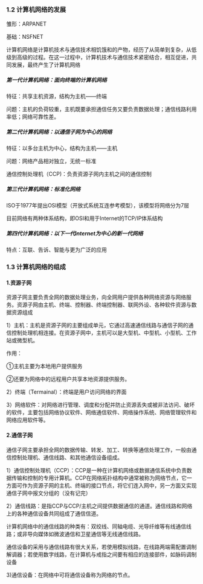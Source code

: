 ### 1.2 计算机网络的发展

雏形：ARPANET

基础：NSFNET

计算机网络是计算机技术与通信技术相饥饿和的产物，经历了从简单到复杂，从低级到高级的过程。在这一过程中，计算机技术与通信技术紧密结合，相互促进，共同发展，最终产生了计算机网络

##### 第一代计算机网络：面向终端的计算机网络

特征：共享主机资源，结构为主机——终端

问题：主机的负荷较重，主机既要承担通信任务又要负责数据处理；通信线路利用率低；网络可靠性差。

##### 第二代计算机网络：以通信子网为中心的网络

特征：以多台主机为中心，结构为主机——主机

问题：网络产品相对独立，无统一标准

通信控制处理机（CCP)：负责资源子网内主机之间的通信控制

##### 第三代计算机网络：标准化网络

ISO于1977年提出OSI模型（开放式系统互连参考模型），该模型将网络分为7层

目前网络有两种体系结构，即OSI和用于Internet的TCP/IP体系结构

##### 第四代计算机网络：以下一代internet为中心的新一代网络

特点：互联、告诉、智能与更为广泛的应用

### 1.3 计算机网络的组成

#### 1.资源子网

资源子网主要负责全网的数据处理业务，向全网用户提供各种网络资源与网络服务。资源子网由主机、终端、控制器、终端控制器、联网外设、各种软件资源与数据资源组成

1）主机：主机是资源子网的主要组成单元，它通过高速通信线路与通信子网的通信控制处理机相连接。在资源子网中，主机可以是大型机、中型机、小型机、工作站或微型机。

作用：

①主机主要为本地用户提供服务

②还要为网络中的远程用户共享本地资源提供服务。

2）终端（Termainal）：终端是用户访问网络的界面

3）网络软件：对网络进行管理、调度和分配并防止资源丢失或被非法访问、破坏的软件，主要包括网络协议软件、网络通信软件、网络操作系统、网络管理软件和网络应用软件等。

#### 2.通信子网

通信子网主要承担全网的数据传输、转发、加工、转换等通信处理工作，一般由通信控制处理机、通信线路、和其他通信设备组成。

1）通信控制处理机（CCP）：CCP是一种在计算机网络或数据通信系统中负责数据传输和控制的专用计算机。CCP在网络拓扑结构中通常被称为网络节点，它一方面可作为资源子网的主机、终端的接口节点，将它们连入网中，另一方面又实现通信子网中报文分组的（没有记完）

2）通信线路：是指CCP与CCP/主机之间提供数据通信的通道。通信线路和网络上的各种通信设备共同组成了通信信道。

计算机网络中的通信线路的种类有：双绞线、同轴电缆、光导纤维等有线通信线路；或非导向媒体如微波通信和卫星通信等无线通信线路。

通信设备的采用与通信线路有很大关系，若使用模拟线路，在线路两端需配置调制解调器；若使用数字线路，在计算机与戒指之间要有相应的连接部件，如脉码调制设备

3)通信设备：在网络中可将通信设备称为网络的节点。

